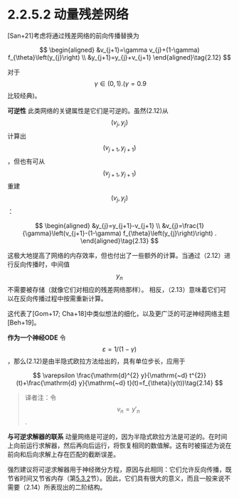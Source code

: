 # 2.2.5.2 动量残差网络

\[San+21]考虑将通过残差网络的前向传播替换为

$$
\begin{aligned}
&v_{j+1}=\gamma v_{j}+(1-\gamma) f_{\theta}\left(y_{j}\right) \\
&y_{j+1}=y_{j}+v_{j+1}
\end{aligned}\tag{2.12}
$$

对于$$\ \gamma \in(0,1) .(\gamma=0.9$$比较经典)。

**可逆性** 此类网络的关键属性是它们是可逆的。虽然(2.12)从$$(v_j , y_j )$$计算出$$(v_{j+1}, y_{j+1})$$，但也有可从$$(v_{j+1}, y_{j+1})$$重建$$(v_{j}, y_{j})$$：

$$
\begin{aligned}
&y_{j}=y_{j+1}-v_{j+1} \\
&v_{j}=\frac{1}{\gamma}\left(v_{j+1}-(1-\gamma) f_{\theta}\left(y_{j}\right)\right) .
\end{aligned}\tag{2.13}
$$

这极大地提高了网络的内存效率，但也付出了一些额外的计算。当通过（2.12）进行反向传播时，中间值 $$y_n$$不需要被存储（就像它们对相应的残差网络那样）。 相反，（2.13）意味着它们可以在反向传播过程中按需重新计算。

这代表了\[Gom+17; Cha+18]中类似想法的细化，以及更广泛的可逆神经网络主题\[Beh+19]。

**作为一个神经ODE**  令$$\varepsilon=1 /(1-\gamma)$$，那么(2.12)是由半隐式欧拉方法给出的，具有单位步长，应用于

$$
\varepsilon \frac{\mathrm{d}^{2} y}{\mathrm{~d} t^{2}}(t)+\frac{\mathrm{d} y}{\mathrm{~d} t}(t)=f_{\theta}(y(t))\tag{2.14}
$$

> 译者注：令$$v_n=y'_n$$.

**与可逆求解器的联系**  动量网络是可逆的，因为半隐式欧拉方法是可逆的。在时间上向前运行求解器，然后再向后运行，将恢复相同的数值解。这有时被描述为说在前向和后向求解上存在匹配的截断误差。

强烈建议将可逆求解器用于神经微分方程，原因与此相同：它们允许反向传播，既节省时间又节省内存（第[5.3.2](../../../5.-shen-jing-wei-fen-fang-cheng-shu-zhi-jie/5.3/5.3.2.md)节）。因此，它们具有很大的意义，而且一般来说不需要（2.14）所表现出的二阶结构。



